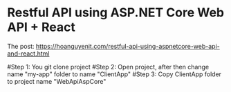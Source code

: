 # Restful API using ASP.NET Core Web API + React
The post: https://hoanguyenit.com/restful-api-using-aspnetcore-web-api-and-react.html

#Step 1: You git clone project
#Step 2: Open project, after then change name "my-app" folder to name "ClientApp"
#Step 3: Copy ClientApp folder to project name "WebApiAspCore"
